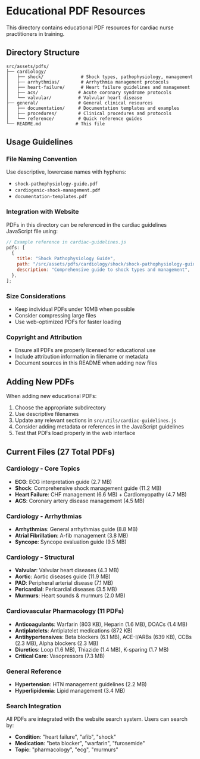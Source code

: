 # Educational PDF Resources

This directory contains educational PDF resources for cardiac nurse practitioners in training.

## Directory Structure

```
src/assets/pdfs/
├── cardiology/
│   ├── shock/              # Shock types, pathophysiology, management
│   ├── arrhythmias/        # Arrhythmia management protocols
│   ├── heart-failure/      # Heart failure guidelines and management
│   ├── acs/               # Acute coronary syndrome protocols
│   └── valvular/          # Valvular heart disease
├── general/               # General clinical resources
│   ├── documentation/     # Documentation templates and examples
│   ├── procedures/        # Clinical procedures and protocols
│   └── reference/         # Quick reference guides
└── README.md             # This file
```

## Usage Guidelines

### File Naming Convention

Use descriptive, lowercase names with hyphens:

- `shock-pathophysiology-guide.pdf`
- `cardiogenic-shock-management.pdf`
- `documentation-templates.pdf`

### Integration with Website

PDFs in this directory can be referenced in the cardiac guidelines JavaScript file using:

```javascript
// Example reference in cardiac-guidelines.js
pdfs: [
  {
    title: "Shock Pathophysiology Guide",
    path: "/src/assets/pdfs/cardiology/shock/shock-pathophysiology-guide.pdf",
    description: "Comprehensive guide to shock types and management",
  },
];
```

### Size Considerations

- Keep individual PDFs under 10MB when possible
- Consider compressing large files
- Use web-optimized PDFs for faster loading

### Copyright and Attribution

- Ensure all PDFs are properly licensed for educational use
- Include attribution information in filename or metadata
- Document sources in this README when adding new files

## Adding New PDFs

When adding new educational PDFs:

1. Choose the appropriate subdirectory
2. Use descriptive filenames
3. Update any relevant sections in `src/utils/cardiac-guidelines.js`
4. Consider adding metadata or references in the JavaScript guidelines
5. Test that PDFs load properly in the web interface

## Current Files (27 Total PDFs)

### Cardiology - Core Topics

- **ECG**: ECG interpretation guide (2.7 MB)
- **Shock**: Comprehensive shock management guide (11.2 MB)
- **Heart Failure**: CHF management (6.6 MB) + Cardiomyopathy (4.7 MB)
- **ACS**: Coronary artery disease management (4.5 MB)

### Cardiology - Arrhythmias

- **Arrhythmias**: General arrhythmias guide (8.8 MB)
- **Atrial Fibrillation**: A-fib management (3.8 MB)
- **Syncope**: Syncope evaluation guide (9.5 MB)

### Cardiology - Structural

- **Valvular**: Valvular heart diseases (4.3 MB)
- **Aortic**: Aortic diseases guide (11.9 MB)
- **PAD**: Peripheral arterial disease (7.1 MB)
- **Pericardial**: Pericardial diseases (3.5 MB)
- **Murmurs**: Heart sounds & murmurs (2.0 MB)

### Cardiovascular Pharmacology (11 PDFs)

- **Anticoagulants**: Warfarin (803 KB), Heparin (1.6 MB), DOACs (1.4 MB)
- **Antiplatelets**: Antiplatelet medications (872 KB)
- **Antihypertensives**: Beta blockers (6.1 MB), ACE-I/ARBs (639 KB), CCBs (2.3 MB), Alpha blockers (2.3 MB)
- **Diuretics**: Loop (1.6 MB), Thiazide (1.4 MB), K-sparing (1.7 MB)
- **Critical Care**: Vasopressors (7.3 MB)

### General Reference

- **Hypertension**: HTN management guidelines (2.2 MB)
- **Hyperlipidemia**: Lipid management (3.4 MB)

### Search Integration

All PDFs are integrated with the website search system. Users can search by:

- **Condition**: "heart failure", "afib", "shock"
- **Medication**: "beta blocker", "warfarin", "furosemide"
- **Topic**: "pharmacology", "ecg", "murmurs"
